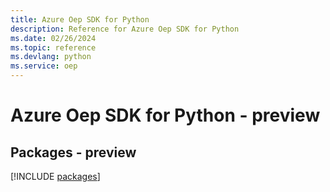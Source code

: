 ```yaml
---
title: Azure Oep SDK for Python
description: Reference for Azure Oep SDK for Python
ms.date: 02/26/2024
ms.topic: reference
ms.devlang: python
ms.service: oep
---
```

# Azure Oep SDK for Python - preview
## Packages - preview
[!INCLUDE [packages](oep-index.md)]